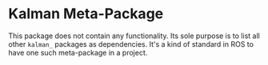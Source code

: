 # Kalman Meta-Package

This package does not contain any functionality. Its sole purpose is to list all other `kalman_` packages as dependencies. It's a kind of standard in ROS to have one such meta-package in a project.
